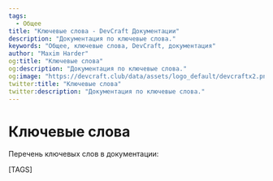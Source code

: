 ```yaml
---
tags:
  - Общее
title: "Ключевые слова - DevCraft Документации"
description: "Документация по ключевые слова."
keywords: "Общее, ключевые слова, DevCraft, документация"
author: "Maxim Harder"
og:title: "Ключевые слова"
og:description: "Документация по ключевые слова."
og:image: "https://devcraft.club/data/assets/logo_default/devcraftx2.png"
twitter:title: "Ключевые слова"
twitter:description: "Документация по ключевые слова."
---
```


# Ключевые слова

Перечень ключевых слов в документации:

[TAGS]
